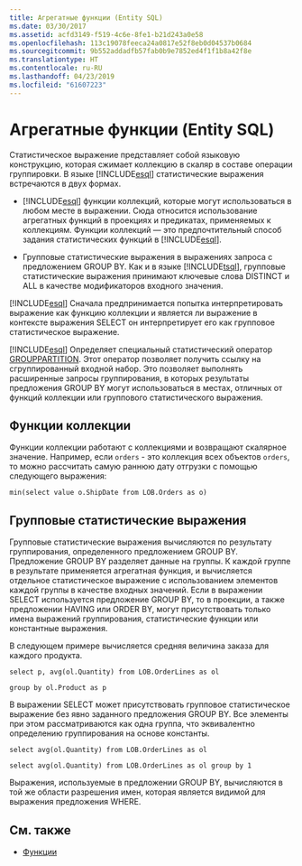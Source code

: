 ```yaml
---
title: Агрегатные функции (Entity SQL)
ms.date: 03/30/2017
ms.assetid: acfd3149-f519-4c6e-8fe1-b21d243a0e58
ms.openlocfilehash: 113c19078feeca24a0817e52f8eb0d04537b0684
ms.sourcegitcommit: 9b552addadfb57fab0b9e7852ed4f1f1b8a42f8e
ms.translationtype: HT
ms.contentlocale: ru-RU
ms.lasthandoff: 04/23/2019
ms.locfileid: "61607223"
---
```

# <a name="aggregate-functions-entity-sql"></a>Агрегатные функции (Entity SQL)
Статистическое выражение представляет собой языковую конструкцию, которая сжимает коллекцию в скаляр в составе операции группировки. В языке [!INCLUDE[esql](../../../../../../includes/esql-md.md)] статистические выражения встречаются в двух формах.  
  
- [!INCLUDE[esql](../../../../../../includes/esql-md.md)] функции коллекций, которые могут использоваться в любом месте в выражении. Сюда относится использование агрегатных функций в проекциях и предикатах, применяемых к коллекциям. Функции коллекций — это предпочтительный способ задания статистических функций в [!INCLUDE[esql](../../../../../../includes/esql-md.md)].  
  
- Групповые статистические выражения в выражениях запроса с предложением GROUP BY. Как и в языке [!INCLUDE[tsql](../../../../../../includes/tsql-md.md)], групповые статистические выражения принимают ключевые слова DISTINCT и ALL в качестве модификаторов входного значения.  
  
 [!INCLUDE[esql](../../../../../../includes/esql-md.md)] Сначала предпринимается попытка интерпретировать выражение как функцию коллекции и является ли выражение в контексте выражения SELECT он интерпретирует его как групповое статистическое выражение.  
  
 [!INCLUDE[esql](../../../../../../includes/esql-md.md)] Определяет специальный статистический оператор [GROUPPARTITION](../../../../../../docs/framework/data/adonet/ef/language-reference/grouppartition-entity-sql.md). Этот оператор позволяет получить ссылку на сгруппированный входной набор. Это позволяет выполнять расширенные запросы группирования, в которых результаты предложения GROUP BY могут использоваться в местах, отличных от функций коллекции или группового статистического выражения.  
  
## <a name="collection-functions"></a>Функции коллекции  
 Функции коллекции работают с коллекциями и возвращают скалярное значение. Например, если `orders` - это коллекция всех объектов `orders`, то можно рассчитать самую раннюю дату отгрузки с помощью следующего выражения:  
  
 `min(select value o.ShipDate from LOB.Orders as o)`  
  
## <a name="group-aggregates"></a>Групповые статистические выражения  
 Групповые статистические выражения вычисляются по результату группирования, определенного предложением GROUP BY. Предложение GROUP BY разделяет данные на группы. К каждой группе в результате применяется агрегатная функция, и вычисляется отдельное статистическое выражение с использованием элементов каждой группы в качестве входных значений. Если в выражении SELECT используется предложение GROUP BY, то в проекции, а также предложении HAVING или ORDER BY, могут присутствовать только имена выражений группирования, статистические функции или константные выражения.  
  
 В следующем примере вычисляется средняя величина заказа для каждого продукта.  
  
 `select p, avg(ol.Quantity) from LOB.OrderLines as ol`  
  
 `group by ol.Product as p`  
  
 В выражении SELECT может присутствовать групповое статистическое выражение без явно заданного предложения GROUP BY. Все элементы при этом рассматриваются как одна группа, что эквивалентно определению группирования на основе константы.  
  
 `select avg(ol.Quantity) from LOB.OrderLines as ol`  
  
 `select avg(ol.Quantity) from LOB.OrderLines as ol group by 1`  
  
 Выражения, используемые в предложении GROUP BY, вычисляются в той же области разрешения имен, которая является видимой для выражения предложения WHERE.  
  
## <a name="see-also"></a>См. также

- [Функции](../../../../../../docs/framework/data/adonet/ef/language-reference/functions-entity-sql.md)
